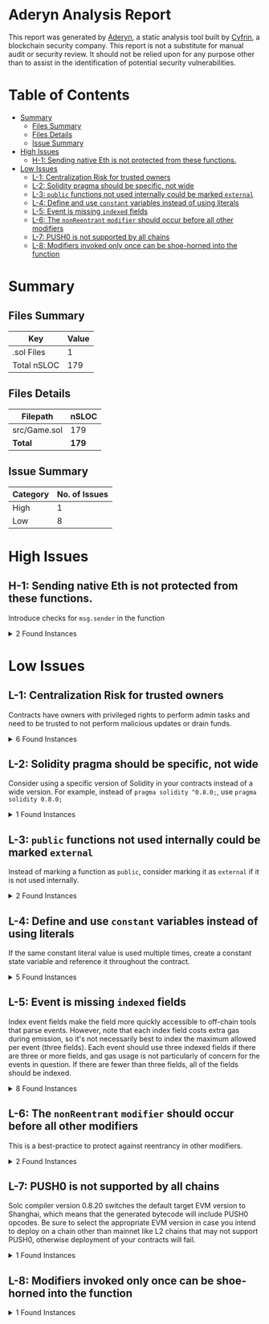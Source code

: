 # Aderyn Analysis Report

This report was generated by [Aderyn](https://github.com/Cyfrin/aderyn), a static analysis tool built by [Cyfrin](https://cyfrin.io), a blockchain security company. This report is not a substitute for manual audit or security review. It should not be relied upon for any purpose other than to assist in the identification of potential security vulnerabilities.
# Table of Contents

- [Summary](#summary)
  - [Files Summary](#files-summary)
  - [Files Details](#files-details)
  - [Issue Summary](#issue-summary)
- [High Issues](#high-issues)
  - [H-1: Sending native Eth is not protected from these functions.](#h-1-sending-native-eth-is-not-protected-from-these-functions)
- [Low Issues](#low-issues)
  - [L-1: Centralization Risk for trusted owners](#l-1-centralization-risk-for-trusted-owners)
  - [L-2: Solidity pragma should be specific, not wide](#l-2-solidity-pragma-should-be-specific-not-wide)
  - [L-3: `public` functions not used internally could be marked `external`](#l-3-public-functions-not-used-internally-could-be-marked-external)
  - [L-4: Define and use `constant` variables instead of using literals](#l-4-define-and-use-constant-variables-instead-of-using-literals)
  - [L-5: Event is missing `indexed` fields](#l-5-event-is-missing-indexed-fields)
  - [L-6: The `nonReentrant` `modifier` should occur before all other modifiers](#l-6-the-nonreentrant-modifier-should-occur-before-all-other-modifiers)
  - [L-7: PUSH0 is not supported by all chains](#l-7-push0-is-not-supported-by-all-chains)
  - [L-8: Modifiers invoked only once can be shoe-horned into the function](#l-8-modifiers-invoked-only-once-can-be-shoe-horned-into-the-function)


# Summary

## Files Summary

| Key | Value |
| --- | --- |
| .sol Files | 1 |
| Total nSLOC | 179 |


## Files Details

| Filepath | nSLOC |
| --- | --- |
| src/Game.sol | 179 |
| **Total** | **179** |


## Issue Summary

| Category | No. of Issues |
| --- | --- |
| High | 1 |
| Low | 8 |


# High Issues

## H-1: Sending native Eth is not protected from these functions.

Introduce checks for `msg.sender` in the function

<details><summary>2 Found Instances</summary>


- Found in src/Game.sol [Line: 252](src/Game.sol#L252)

	```solidity
	    function withdrawWinnings() external nonReentrant {
	```

- Found in src/Game.sol [Line: 323](src/Game.sol#L323)

	```solidity
	    function withdrawPlatformFees() external onlyOwner nonReentrant {
	```

</details>



# Low Issues

## L-1: Centralization Risk for trusted owners

Contracts have owners with privileged rights to perform admin tasks and need to be trusted to not perform malicious updates or drain funds.

<details><summary>6 Found Instances</summary>


- Found in src/Game.sol [Line: 6](src/Game.sol#L6)

	```solidity
	contract Game is Ownable {
	```

- Found in src/Game.sol [Line: 268](src/Game.sol#L268)

	```solidity
	    function resetGame() external onlyOwner gameEndedOnly {
	```

- Found in src/Game.sol [Line: 285](src/Game.sol#L285)

	```solidity
	    function updateGracePeriod(uint256 _newGracePeriod) external onlyOwner {
	```

- Found in src/Game.sol [Line: 299](src/Game.sol#L299)

	```solidity
	    ) external onlyOwner isValidPercentage(_newFeeIncreasePercentage) {
	```

- Found in src/Game.sol [Line: 312](src/Game.sol#L312)

	```solidity
	        onlyOwner
	```

- Found in src/Game.sol [Line: 323](src/Game.sol#L323)

	```solidity
	    function withdrawPlatformFees() external onlyOwner nonReentrant {
	```

</details>



## L-2: Solidity pragma should be specific, not wide

Consider using a specific version of Solidity in your contracts instead of a wide version. For example, instead of `pragma solidity ^0.8.0;`, use `pragma solidity 0.8.0;`

<details><summary>1 Found Instances</summary>


- Found in src/Game.sol [Line: 2](src/Game.sol#L2)

	```solidity
	pragma solidity ^0.8.20;
	```

</details>



## L-3: `public` functions not used internally could be marked `external`

Instead of marking a function as `public`, consider marking it as `external` if it is not used internally.

<details><summary>2 Found Instances</summary>


- Found in src/Game.sol [Line: 339](src/Game.sol#L339)

	```solidity
	    function getRemainingTime() public view returns (uint256) {
	```

- Found in src/Game.sol [Line: 353](src/Game.sol#L353)

	```solidity
	    function getContractBalance() public view returns (uint256) {
	```

</details>



## L-4: Define and use `constant` variables instead of using literals

If the same constant literal value is used multiple times, create a constant state variable and reference it throughout the contract.

<details><summary>5 Found Instances</summary>


- Found in src/Game.sol [Line: 134](src/Game.sol#L134)

	```solidity
	        require(_percentage <= 100, "Game: Percentage must be 0-100.");
	```

- Found in src/Game.sol [Line: 164](src/Game.sol#L164)

	```solidity
	        require(_feeIncreasePercentage <= 100, "Game: Fee increase percentage must be 0-100.");
	```

- Found in src/Game.sol [Line: 165](src/Game.sol#L165)

	```solidity
	        require(_platformFeePercentage <= 100, "Game: Platform fee percentage must be 0-100.");
	```

- Found in src/Game.sol [Line: 197](src/Game.sol#L197)

	```solidity
	        currentPlatformFee = (sentAmount * platformFeePercentage) / 100;
	```

- Found in src/Game.sol [Line: 216](src/Game.sol#L216)

	```solidity
	        claimFee = claimFee + (claimFee * feeIncreasePercentage) / 100;
	```

</details>



## L-5: Event is missing `indexed` fields

Index event fields make the field more quickly accessible to off-chain tools that parse events. However, note that each index field costs extra gas during emission, so it's not necessarily best to index the maximum allowed per event (three fields). Each event should use three indexed fields if there are three or more fields, and gas usage is not particularly of concern for the events in question. If there are fewer than three fields, all of the fields should be indexed.

<details><summary>8 Found Instances</summary>


- Found in src/Game.sol [Line: 46](src/Game.sol#L46)

	```solidity
	    event ThroneClaimed(
	```

- Found in src/Game.sol [Line: 61](src/Game.sol#L61)

	```solidity
	    event GameEnded(
	```

- Found in src/Game.sol [Line: 73](src/Game.sol#L73)

	```solidity
	    event WinningsWithdrawn(address indexed to, uint256 amount);
	```

- Found in src/Game.sol [Line: 80](src/Game.sol#L80)

	```solidity
	    event PlatformFeesWithdrawn(address indexed to, uint256 amount);
	```

- Found in src/Game.sol [Line: 87](src/Game.sol#L87)

	```solidity
	    event GameReset(uint256 newRound, uint256 timestamp);
	```

- Found in src/Game.sol [Line: 93](src/Game.sol#L93)

	```solidity
	    event GracePeriodUpdated(uint256 newGracePeriod);
	```

- Found in src/Game.sol [Line: 100](src/Game.sol#L100)

	```solidity
	    event ClaimFeeParametersUpdated(
	```

- Found in src/Game.sol [Line: 109](src/Game.sol#L109)

	```solidity
	    event PlatformFeePercentageUpdated(uint256 newPlatformFeePercentage);
	```

</details>



## L-6: The `nonReentrant` `modifier` should occur before all other modifiers

This is a best-practice to protect against reentrancy in other modifiers.

<details><summary>2 Found Instances</summary>


- Found in src/Game.sol [Line: 187](src/Game.sol#L187)

	```solidity
	    function claimThrone() external payable gameNotEnded nonReentrant {
	```

- Found in src/Game.sol [Line: 323](src/Game.sol#L323)

	```solidity
	    function withdrawPlatformFees() external onlyOwner nonReentrant {
	```

</details>



## L-7: PUSH0 is not supported by all chains

Solc compiler version 0.8.20 switches the default target EVM version to Shanghai, which means that the generated bytecode will include PUSH0 opcodes. Be sure to select the appropriate EVM version in case you intend to deploy on a chain other than mainnet like L2 chains that may not support PUSH0, otherwise deployment of your contracts will fail.

<details><summary>1 Found Instances</summary>


- Found in src/Game.sol [Line: 2](src/Game.sol#L2)

	```solidity
	pragma solidity ^0.8.20;
	```

</details>



## L-8: Modifiers invoked only once can be shoe-horned into the function



<details><summary>1 Found Instances</summary>


- Found in src/Game.sol [Line: 124](src/Game.sol#L124)

	```solidity
	    modifier gameEndedOnly() {
	```

</details>



